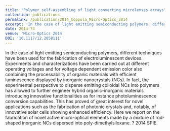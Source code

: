 ```yaml
---
title: "Polymer self-assembling of light converting microlenses arrays"
collection: publications
permalink: /publication/2014_Coppola_Micro-Optics_2014
excerpt: 'In the case of light emitting semiconducting polymers, different techniques have been used for the fabrication of electroluminescent devices. Experiments and characterizations have been carried out at different operating voltages and for voltage dependent emission color also combining the processability of organic materials with efficient luminescence displayed by inorganic nanocrystals (NCs). In fact, the experimental perspective to disperse emitting colloidal NCs into polymers has allowed to further engineer hybrid organic-inorganic materials introducing innovative functionalities as for instance photoluminescence conversion capabilities. This has proved of great interest for novel applications such as the fabrication of photonic crystals and, notably, of innovative solar cells showing enhanced efficiency. Here we report on the fabrication of novel active micro-optical elements made by a mixture of rod-shaped inorganic NCs dispersed into poly-dimethylsiloxane. ? 2014 SPIE.'
date: 2014-74
venue: 'Micro-Optics 2014'
DOI: '10.1117/12.2058111'
---
```

In the case of light emitting semiconducting polymers, different techniques have been used for the fabrication of electroluminescent devices. Experiments and characterizations have been carried out at different operating voltages and for voltage dependent emission color also combining the processability of organic materials with efficient luminescence displayed by inorganic nanocrystals (NCs). In fact, the experimental perspective to disperse emitting colloidal NCs into polymers has allowed to further engineer hybrid organic-inorganic materials introducing innovative functionalities as for instance photoluminescence conversion capabilities. This has proved of great interest for novel applications such as the fabrication of photonic crystals and, notably, of innovative solar cells showing enhanced efficiency. Here we report on the fabrication of novel active micro-optical elements made by a mixture of rod-shaped inorganic NCs dispersed into poly-dimethylsiloxane. ? 2014 SPIE.
